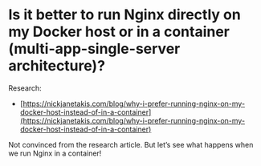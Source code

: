 # Is it better to run Nginx directly on my Docker host or in a container (multi-app-single-server architecture)?

Research:

- [https://nickjanetakis.com/blog/why-i-prefer-running-nginx-on-my-docker-host-instead-of-in-a-container](https://nickjanetakis.com/blog/why-i-prefer-running-nginx-on-my-docker-host-instead-of-in-a-container)

Not convinced from the research article. But let’s see what happens when we run Nginx in a container!